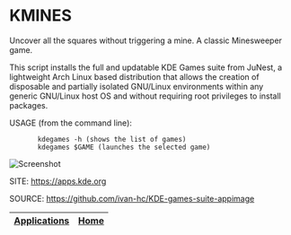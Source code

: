 # KMINES

 Uncover all the squares without triggering a mine. A classic Minesweeper game.
 
 This script installs the full and updatable KDE Games suite from JuNest, a lightweight Arch Linux based distribution that allows the creation of  disposable and partially isolated GNU/Linux environments within any generic  GNU/Linux host OS and without requiring root privileges to install packages.
 
 USAGE (from the command line):
 
           kdegames -h (shows the list of games)
           kdegames $GAME (launches the selected game)
           
 ![Screenshot](https://cdn.kde.org/screenshots/kmines/kmines.png)
 
 SITE: https://apps.kde.org

 SOURCE: https://github.com/ivan-hc/KDE-games-suite-appimage

 | [Applications](https://portable-linux-apps.github.io/apps.html) | [Home](https://portable-linux-apps.github.io)
 | --- | --- |
